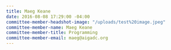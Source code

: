 ```yaml
---
title: Maeg Keane
date: 2016-08-08 17:29:00 -04:00
committee-member-headshot-image: "/uploads/test%20image.jpeg"
committee-member-name: Maeg Keane
committee-member-title: Programming
committee-member-email: maeg@aigadc.org
---
```


